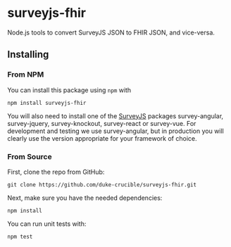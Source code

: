 # surveyjs-fhir
Node.js tools to convert SurveyJS JSON to FHIR JSON, and vice-versa.

## Installing

### From NPM

You can install this package using `npm` with
```
npm install surveyjs-fhir
```

You will also need to install one of the [SurveyJS](https://github.com/surveyjs/survey-library) packages survey-angular, survey-jquery, survey-knockout, survey-react or survey-vue.
For development and testing we use survey-angular, but in production you will clearly use the version appropriate for your framework of choice.

### From Source

First, clone the repo from GitHub:
```
git clone https://github.com/duke-crucible/surveyjs-fhir.git
```

Next, make sure you have the needed dependencies:
```
npm install
```

You can run unit tests with:
```
npm test
```
